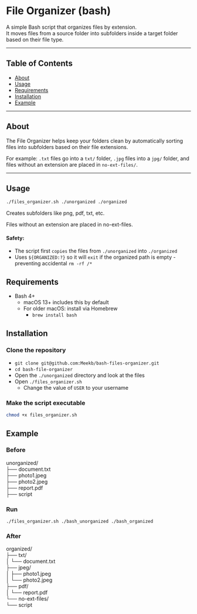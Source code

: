 # File Organizer (bash)

A simple Bash script that organizes files by extension.  
It moves files from a source folder into subfolders inside a target folder based on their file type.

---

## Table of Contents
- [About](#about)
- [Usage](#usage)
- [Requirements](#requirements)
- [Installation](#installation)
- [Example](#example)

---

## About
The File Organizer helps keep your folders clean by automatically sorting files into subfolders based on their file extensions.  

For example: `.txt` files go into a `txt/` folder, `.jpg` files into a `jpg/` folder, and files without an extension are placed in `no-ext-files/`.

---

## Usage

```bash
./files_organizer.sh ./unorganized ./organized
```
Creates subfolders like png, pdf, txt, etc.

Files without an extension are placed in no-ext-files.

####  Safety:
- The script first `copies` the files from `./unorganized` into `./organized`  
- Uses `${ORGANIZED:?}` so it will `exit` if the organized path is empty - preventing accidental `rm -rf /*`

## Requirements
- Bash 4+
  - macOS 13+ includes this by default
  - For older macOS: install via Homebrew
    -  `brew install bash`

## Installation
### Clone the repository
- `git clone git@github.com:Meekb/bash-files-organizer.git`
- `cd bash-file-organizer`
- Open the `./unorganized` directory and look at the files
- Open `./files_organizer.sh`
  - Change the value of `USER` to your username 


### Make the script executable
```bash
chmod +x files_organizer.sh
```

## Example

### Before
unorganized/  
├── document.txt  
├── photo1.jpeg  
├── photo2.jpeg  
├── report.pdf  
├── script

### Run
`./files_organizer.sh ./bash_unorganized ./bash_organized
`

### After
organized/  
├── txt/  
│   └── document.txt  
├── jpeg/  
│   ├── photo1.jpeg  
│   └── photo2.jpeg  
├── pdf/  
│   └── report.pdf  
└── no-ext-files/  
└── script
